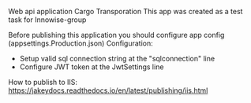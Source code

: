 Web api application Cargo Transporation
This app was created as a test task for Innowise-group

Before publishing this application you should configure app config (appsettings.Production.json)
Configuration:
 - Setup valid sql connection string at the "sqlconnection" line
 - Configure JWT token at the JwtSettings line

How to publish to IIS:
https://jakeydocs.readthedocs.io/en/latest/publishing/iis.html

